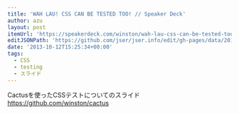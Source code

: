 ```yaml
---
title: 'WAH LAU! CSS CAN BE TESTED TOO! // Speaker Deck'
author: azu
layout: post
itemUrl: 'https://speakerdeck.com/winston/wah-lau-css-can-be-tested-too'
editJSONPath: 'https://github.com/jser/jser.info/edit/gh-pages/data/2013/10/index.json'
date: '2013-10-12T15:25:34+00:00'
tags:
  - CSS
  - testing
  - スライド
---
```

Cactusを使ったCSSテストについてのスライド
https://github.com/winston/cactus
